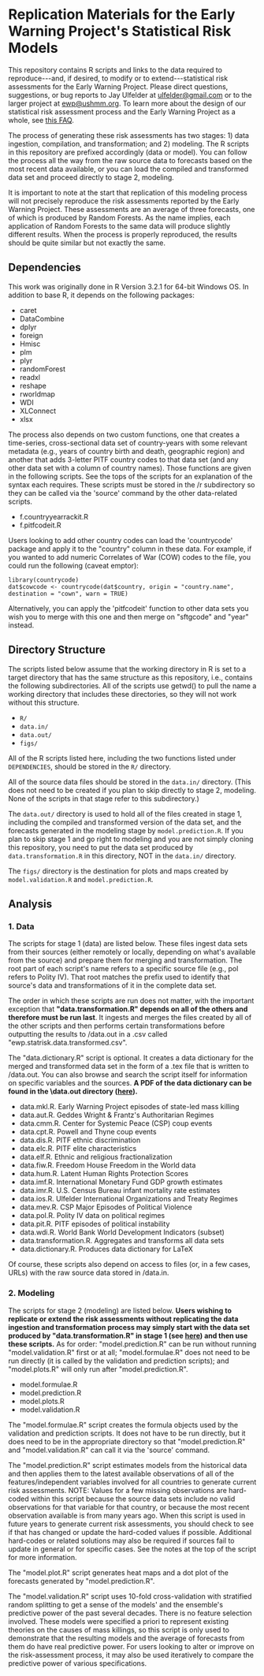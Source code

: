 # Replication Materials for the Early Warning Project's Statistical Risk Models

This repository contains R scripts and links to the data required to reproduce---and, if desired, to modify or to extend---statistical risk assessments for the Early Warning Project. Please direct questions, suggestions, or bug reports to Jay Ulfelder at ulfelder@gmail.com or to the larger project at ewp@ushmm.org. To learn more about the design of our statistical risk assessment process and the Early Warning Project as a whole, see [this FAQ](http://cpgearlywarning.wordpress.com/about/frequently-asked-questions/).

The process of generating these risk assessments has two stages: 1) data ingestion, compilation, and transformation; and 2) modeling. The R scripts in this repository are prefixed accordingly (data or model). You can follow the process all the way from the raw source data to forecasts based on the most recent data available, or you can load the compiled and transformed data set and proceed directly to stage 2, modeling.

It is important to note at the start that replication of this modeling process will not precisely reproduce the risk assessments reported by the Early Warning Project. These assessments are an average of three forecasts, one of which is produced by Random Forests. As the name implies, each application of Random Forests to the same data will produce slightly different results. When the process is properly reproduced, the results should be quite similar but not exactly the same. 

## Dependencies

This work was originally done in R Version 3.2.1 for 64-bit Windows OS. In addition to base R, it depends on the following packages:

* caret
* DataCombine
* dplyr
* foreign
* Hmisc
* plm
* plyr
* randomForest
* readxl
* reshape
* rworldmap
* WDI
* XLConnect
* xlsx

The process also depends on two custom functions, one that creates a time-series, cross-sectional data set of country-years with some relevant metadata (e.g., years of country birth and death, geographic region) and another that adds 3-letter PITF country codes to that data set (and any other data set with a column of country names). Those functions are given in the following scripts. See the tops of the scripts for an explanation of the syntax each requires. These scripts must be stored in the /r subdirectory so they can be called via the 'source' command by the other data-related scripts.

* f.countryyearrackit.R
* f.pitfcodeit.R

Users looking to add other country codes can load the 'countrycode' package and apply it to the "country" column in these data. For example, if you wanted to add numeric Correlates of War (COW) codes to the file, you could run the following (caveat emptor):

    library(countrycode)
    dat$cowcode <- countrycode(dat$country, origin = "country.name", destination = "cown", warn = TRUE)

Alternatively, you can apply the 'pitfcodeit' function to other data sets you wish you to merge with this one and then merge on "sftgcode" and "year" instead.

## Directory Structure

The scripts listed below assume that the working directory in R is set to a target directory that has the same structure as this repository, i.e., contains the following subdirectories. All of the scripts use getwd() to pull the name a working directory that includes these directories, so they will not work without this structure.

* `R/`
* `data.in/`
* `data.out/`
* `figs/`

All of the R scripts listed here, including the two functions listed under `DEPENDENCIES`, should be stored in the `R/` directory.

All of the source data files should be stored in the `data.in/` directory. (This does not need to be created if you plan to skip directly to stage 2, modeling. None of the scripts in that stage refer to this subdirectory.)

The `data.out/` directory is used to hold all of the files created in stage 1, including the compiled and transformed version of the data set, and the forecasts generated in the modeling stage by `model.prediction.R`. If you plan to skip stage 1 and go right to modeling and you are not simply cloning this repository, you need to put the data set produced by `data.transformation.R` in this directory, NOT in the `data.in/` directory.

The `figs/` directory is the destination for plots and maps created by `model.validation.R` and `model.prediction.R`.

## Analysis

### 1. Data

The scripts for stage 1 (data) are listed below. These files ingest data sets from their sources (either remotely or locally, depending on what's available from the source) and prepare them for merging and transformation. The root part of each script's name refers to a specific source file (e.g., pol refers to Polity IV). That root matches the prefix used to identify that source's data and transformations of it in the complete data set.

The order in which these scripts are run does not matter, with the important exception that **"data.transformation.R" depends on all of the others and therefore must be run last**. It ingests and merges the files created by all of the other scripts and then performs certain transformations before outputting the results to /data.out in a .csv called "ewp.statrisk.data.transformed.csv".

The "data.dictionary.R" script is optional. It creates a data dictionary for the merged and transformed data set in the form of a .tex file that is written to /data.out. You can also browse and search the script itself for information on specific variables and the sources. **A PDF of the data dictionary can be found in the \data.out directory ([here](https://github.com/ulfelder/earlywarningproject-statrisk-replication/blob/master/data.out/EWP%20Data%20Dictionary%2020140909.pdf)).**

* data.mkl.R. Early Warning Project episodes of state-led mass killing
* data.aut.R. Geddes Wright & Frantz's Authoritarian Regimes
* data.cmm.R. Center for Systemic Peace (CSP) coup events
* data.cpt.R. Powell and Thyne coup events
* data.dis.R. PITF ethnic discrimination
* data.elc.R. PITF elite characteristics
* data.elf.R. Ethnic and religious fractionalization
* data.fiw.R. Freedom House Freedom in the World data
* data.hum.R. Latent Human Rights Protection Scores
* data.imf.R. International Monetary Fund GDP growth estimates
* data.imr.R. U.S. Census Bureau infant mortality rate estimates
* data.ios.R. Ulfelder International Organizations and Treaty Regimes
* data.mev.R. CSP Major Episodes of Political Violence
* data.pol.R. Polity IV data on political regimes
* data.pit.R. PITF episodes of political instability
* data.wdi.R. World Bank World Development Indicators (subset)
* data.transformation.R. Aggregates and transforms all data sets
* data.dictionary.R. Produces data dictionary for LaTeX

Of course, these scripts also depend on access to files (or, in a few cases, URLs) with the raw source data stored in /data.in. 

### 2. Modeling

The scripts for stage 2 (modeling) are listed below. **Users wishing to replicate or extend the risk assessments without replicating the data ingestion and transformation process may simply start with the data set produced by "data.transformation.R" in stage 1 (see [here](https://github.com/ulfelder/earlywarningproject-statrisk-replication/blob/master/data.out/ewp.statrisk.data.transformed.csv)) and then use these scripts.** As for order: "model.prediction.R" can be run without running "model.validation.R" first or at all; "model.formulae.R" does not need to be run directly (it is called by the validation and prediction scripts); and "model.plots.R" will only run after "model.prediction.R". 

* model.formulae.R
* model.prediction.R
* model.plots.R
* model.validation.R

The "model.formulae.R" script creates the formula objects used by the validation and prediction scripts. It does not have to be run directly, but it does need to be in the appropriate directory so that "model.prediction.R" and "model.validation.R" can call it via the 'source' command.

The "model.prediction.R" script estimates models from the historical data and then applies them to the latest available observations of all of the features/independent variables involved for all countries to generate current risk assessments. NOTE: Values for a few missing observations are hard-coded within this script because the source data sets include no valid observations for that variable for that country, or because the most recent observation available is from many years ago. When this script is used in future years to generate current risk assessments, you should check to see if that has changed or update the hard-coded values if possible. Additional hard-codes or related solutions may also be required if sources fail to update in general or for specific cases. See the notes at the top of the script for more information.

The "model.plot.R" script generates heat maps and a dot plot of the forecasts generated by "model.prediction.R".

The "model.validation.R" script uses 10-fold cross-validation with stratified random splitting to get a sense of the models' and the ensemble's predictive power of the past several decades. There is no feature selection involved. These models were specified a priori to represent existing theories on the causes of mass killings, so this script is only used to demonstrate that the resulting models and the average of forecasts from them do have real predictive power. For users looking to alter or improve on the risk-assessment process, it may also be used iteratively to compare the predictive power of various specifications.
